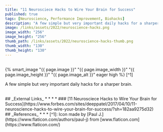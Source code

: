 ```yaml
---
title: "11 Neurosciece Hacks to Wire Your Brain for Success"
published: true
tags: [Neuroscience, Performance Improvement, Biohacks]
description: "A few simple but very important daily hacks for a sharper brain."
image: /links/assets/2022/neuroscience-hacks.png
image_width: "256"
image_height: "256"
thumb_path: /links/assets/2022/neuroscience-hacks-thumb.png
thumb_width: "130"
thumb_height: "130"
---
```


<br>
{% smart_image "{{ page.image }}" "{{ page.image_width }}" "{{ page.image_height }}" "{{ page.image_alt }}" eager high %}
[^1]
<br>

A few simple but very important daily hacks for a sharper brain.

<br>
## _External Links_
* * *
* ### [11 Neurosciece Hacks to Wire Your Brain for Success](https://www.forbes.com/sites/deeppatel/2017/04/10/11-neuroscience-hacks-to-wire-your-brain-for-success/?sh=182aa9275d32)

<br>
## _References_
* * *
[^1]: Icon made by [Paul J.](https://www.flaticon.com/authors/paul-j) from [www.flaticon.com](https://www.flaticon.com/)
